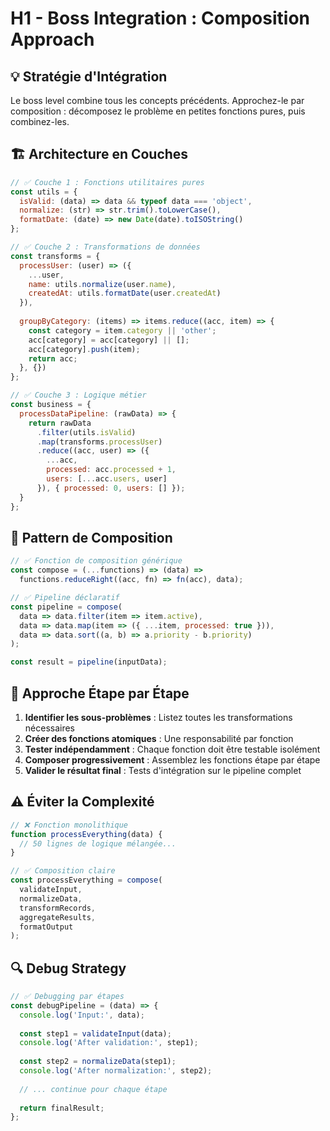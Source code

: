 # H1 - Boss Integration : Composition Approach

## 💡 Stratégie d'Intégration

Le boss level combine tous les concepts précédents. Approchez-le par composition : décomposez le problème en petites fonctions pures, puis combinez-les.

## 🏗️ Architecture en Couches

```javascript
// ✅ Couche 1 : Fonctions utilitaires pures
const utils = {
  isValid: (data) => data && typeof data === 'object',
  normalize: (str) => str.trim().toLowerCase(),
  formatDate: (date) => new Date(date).toISOString()
};

// ✅ Couche 2 : Transformations de données
const transforms = {
  processUser: (user) => ({
    ...user,
    name: utils.normalize(user.name),
    createdAt: utils.formatDate(user.createdAt)
  }),
  
  groupByCategory: (items) => items.reduce((acc, item) => {
    const category = item.category || 'other';
    acc[category] = acc[category] || [];
    acc[category].push(item);
    return acc;
  }, {})
};

// ✅ Couche 3 : Logique métier
const business = {
  processDataPipeline: (rawData) => {
    return rawData
      .filter(utils.isValid)
      .map(transforms.processUser)
      .reduce((acc, user) => ({
        ...acc,
        processed: acc.processed + 1,
        users: [...acc.users, user]
      }), { processed: 0, users: [] });
  }
};
```

## 🔧 Pattern de Composition

```javascript
// ✅ Fonction de composition générique
const compose = (...functions) => (data) => 
  functions.reduceRight((acc, fn) => fn(acc), data);

// ✅ Pipeline déclaratif
const pipeline = compose(
  data => data.filter(item => item.active),
  data => data.map(item => ({ ...item, processed: true })),
  data => data.sort((a, b) => a.priority - b.priority)
);

const result = pipeline(inputData);
```

## 🎯 Approche Étape par Étape

1. **Identifier les sous-problèmes** : Listez toutes les transformations nécessaires
2. **Créer des fonctions atomiques** : Une responsabilité par fonction
3. **Tester indépendamment** : Chaque fonction doit être testable isolément
4. **Composer progressivement** : Assemblez les fonctions étape par étape
5. **Valider le résultat final** : Tests d'intégration sur le pipeline complet

## ⚠️ Éviter la Complexité

```javascript
// ❌ Fonction monolithique
function processEverything(data) {
  // 50 lignes de logique mélangée...
}

// ✅ Composition claire
const processEverything = compose(
  validateInput,
  normalizeData,
  transformRecords,
  aggregateResults,
  formatOutput
);
```

## 🔍 Debug Strategy

```javascript
// ✅ Debugging par étapes
const debugPipeline = (data) => {
  console.log('Input:', data);
  
  const step1 = validateInput(data);
  console.log('After validation:', step1);
  
  const step2 = normalizeData(step1);
  console.log('After normalization:', step2);
  
  // ... continue pour chaque étape
  
  return finalResult;
};
```